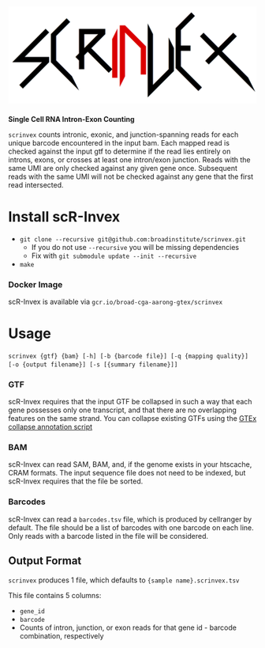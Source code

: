 ![Scrinvex Logo](scrinvex.png)
---
**Single Cell RNA Intron-Exon Counting**

`scrinvex` counts intronic, exonic, and junction-spanning reads for each unique barcode encountered in the input bam.
Each mapped read is checked against the input gtf to determine if the read lies entirely on introns, exons, or crosses at least one intron/exon junction.
Reads with the same UMI are only checked against any given gene once. Subsequent reads with the same UMI will not be checked against any gene that the first read intersected.

# Install scR-Invex

* `git clone --recursive git@github.com:broadinstitute/scrinvex.git`
    * If you do not use `--recursive` you will be missing dependencies
    * Fix with `git submodule update --init --recursive`
* `make`

### Docker Image

scR-Invex is available via `gcr.io/broad-cga-aarong-gtex/scrinvex`

# Usage

`scrinvex {gtf} {bam} [-h] [-b {barcode file}] [-q {mapping quality}] [-o {output filename}] [-s [{summary filename}]]`

### GTF

scR-Invex requires that the input GTF be collapsed in such a way that each gene
possesses only one transcript, and that there are no overlapping features on the
same strand. You can collapse existing GTFs using the [GTEx collapse annotation script](https://github.com/broadinstitute/gtex-pipeline/tree/master/gene_model)

### BAM

scR-Invex can read SAM, BAM, and, if the genome exists in your htscache, CRAM formats.
The input sequence file does not need to be indexed, but scR-Invex requires that the
file be sorted.

### Barcodes

scR-Invex can read a `barcodes.tsv` file, which is produced by cellranger by default.
The file should be a list of barcodes with one barcode on each line.
Only reads with a barcode listed in the file will be considered.

## Output Format

`scrinvex` produces 1 file, which defaults to `{sample name}.scrinvex.tsv`

This file contains 5 columns:
* `gene_id`
* `barcode`
* Counts of intron, junction, or exon reads for that gene id - barcode combination, respectively
